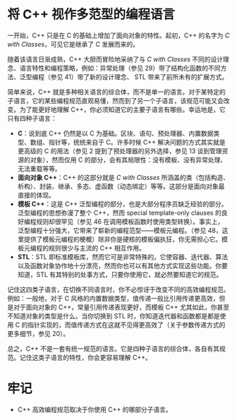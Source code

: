 # 将 C++ 视作多范型的编程语言

一开始，C++ 只是在 C 的基础上增加了面向对象的特性。起初，C++ 的名字为 *C with Classes*，可见它是继承了 C 发展而来的。

随着该语言日渐成熟，C++ 大胆而冒险地采纳了与 *C with Classes* 不同的设计理念、语言特性和编程策略，例如：异常处理（参见 29）带了结构化函数的不同方法、泛型编程（参见 41）带了新的设计理念、 STL 带来了前所未有的扩展方式。

简单来说，C++ 就是多种相关语言的综合体，而不是单一的语言。对于某特定的子语言，它的某些编程规范直观易懂，然而到了另一个子语言，该规范可能又会改变。为了能更好地理解 C++，你必须知道它的主要子语言有哪些。幸运地是，它只有四种子语言：
+ **C**：说到底 C++ 仍然是以 C 为基础。区块、语句、预处理器、内置数据类型、数组、指针等，统统来自于 C。许多时候 C++ 解决问题的方式其实就是更高级的 C 的用法（参见 2 提到了预处理器的另外选择，参见 13 谈到管理资源的对象），然而仅用 C 的部分，会有其局限性：没有模板、没有异常处理、无法重载等等。
+ **面向对象 C++**：C++ 的这部分就是 *C with Classes* 所涵盖的类（包括构造、析构）、封装、继承、多态、虚函数（动态绑定）等等。这部分是面向对象最直接的体现。
+ **模板 C++**：这是 C++ 泛型编程的部分，也是大部分程序员缺乏经验的部分。泛型编程的思想弥漫了整个 C++，然而 special template-only clauses 的良好编程规则却很罕见（参见 46 在调用模板函数时使用类型转换）。事实上，泛型编程十分强大，它带来了崭新的编程范型——模板元编程。（参见 48，这里提供了模板元编程的梗概）除非你是硬核的模板偏执狂，你无需担心它。模板元编程的规则很少与主流的 C++ 相互作用。
+ **STL**：STL 即标准模板库，然而它可是非常特殊的。它使容器、迭代器、算法以及函数对象协作地十分漂亮，然而你也可以有其他方式实现这些功能。你要知道，STL 有其特别的处事方式，只要你使用它，就必然要知道它的规范。

记住这四类子语言，在切换不同语言时，你不必惊讶于改变不同的高效编程规范。例如：一般地，对于 C 风格的内置数据类型，值传递一般比引用传递更高效，但是对于面向对象的 C++，常量引用传递表现更好，而模板 C++ 尤其如此，你甚至不知道对象的类型是什么。当你切换到 STL 时，你知道迭代器和函数都是都是使用 C 的指针实现的，而值传递方式在这就不见得更高效了（关于参数传递方式的更多细节，参见 20）。

总之，C++ 不是一套有统一规范的语言。它是四种子语言的综合体，各自有其规范。记住这类子语言的特性，你会更容易理解 C++。

# 牢记
+ C++ 高效编程规范取决于你使用 C++ 的哪部分子语言。